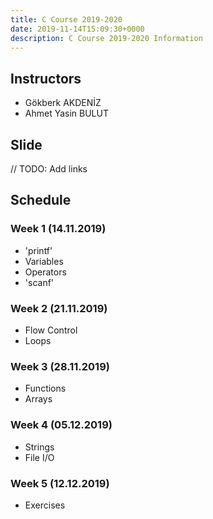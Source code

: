 ```yaml
---
title: C Course 2019-2020
date: 2019-11-14T15:09:30+0000
description: C Course 2019-2020 Information
---
```


## Instructors
- Gökberk AKDENİZ
- Ahmet Yasin BULUT

## Slide
// TODO: Add links

## Schedule
### Week 1 (14.11.2019)
- 'printf'
- Variables
- Operators
- 'scanf'
### Week 2 (21.11.2019)
- Flow Control
- Loops
### Week 3 (28.11.2019)
- Functions
- Arrays
### Week 4 (05.12.2019)
- Strings
- File I/O
### Week 5 (12.12.2019)
- Exercises